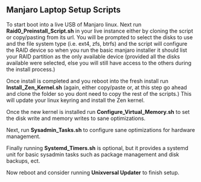 ## Manjaro Laptop Setup Scripts

To start boot into a live USB of Manjaro linux. Next run **Raid0_Preinstall_Script.sh** in your live instance either by cloning the script or copy/pasting from its url. You will be prompted to select the disks to use and the file system type (i.e. ext4, zfs, btrfs) and the script will configure the RAID device so when you run the basic manjaro installer it should list your RAID partition as the only available device (provided all the disks available were selected, else you will still have access to the others during the install process.)

Once install is completed and you reboot into the fresh install run **Install_Zen_Kernel.sh** (again, either copy/paste or, at this step go ahead and clone the folder so you dont need to copy the rest of the scripts.) This will update your linux keyring and install the Zen kernel.

Once the new kernel is installed run **Configure_Virtual_Memory.sh** to set the disk write and memory writes to sane optimizations.

Next, run **Sysadmin_Tasks.sh** to configure sane optimizations for hardware management.

Finally running **Systemd_Timers.sh** is optional, but it provides a systemd unit for basic sysadmin tasks such as package management and disk backups, ect.

Now reboot and consider running **Unixversal Updater** to finish setup.

